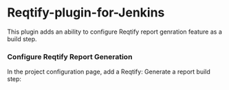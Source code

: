 # Reqtify-plugin-for-Jenkins

This plugin adds an ability to configure Reqtify report genration feature as a build step.

### Configure Reqtify Report Generation

In the project configuration page, add a Reqtify: Generate a report build step:
